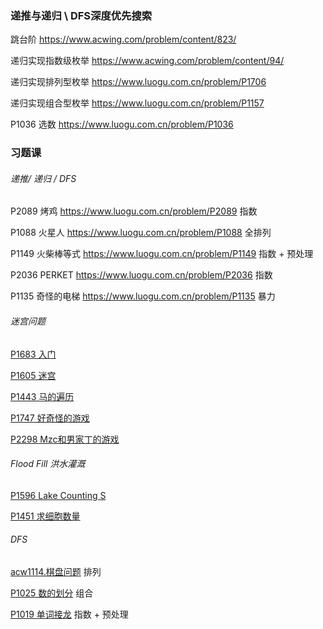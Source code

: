 ### 递推与递归 \ DFS深度优先搜索

跳台阶                           https://www.acwing.com/problem/content/823/

递归实现指数级枚举    https://www.acwing.com/problem/content/94/

递归实现排列型枚举    https://www.luogu.com.cn/problem/P1706

递归实现组合型枚举    https://www.luogu.com.cn/problem/P1157

P1036 选数                   https://www.luogu.com.cn/problem/P1036



### 习题课

###### 递推/ 递归 / DFS

P2089 烤鸡                  https://www.luogu.com.cn/problem/P2089 指数

P1088 火星人              https://www.luogu.com.cn/problem/P1088 全排列

P1149 火柴棒等式      https://www.luogu.com.cn/problem/P1149 指数 + 预处理

P2036 PERKET           https://www.luogu.com.cn/problem/P2036 指数

P1135 奇怪的电梯     https://www.luogu.com.cn/problem/P1135  暴力



###### 迷宫问题

[P1683 入门](https://www.luogu.com.cn/problem/P1683) 



[P1605 迷宫](https://www.luogu.com.cn/problem/P1605) 

[P1443 马的遍历](https://www.luogu.com.cn/problem/P1443) 

[P1747 好奇怪的游戏](https://www.luogu.com.cn/problem/P1747) 

[P2298 Mzc和男家丁的游戏 ](https://www.luogu.com.cn/problem/P2298) 



###### Flood Fill 洪水灌溉

[P1596 Lake Counting S](https://www.luogu.com.cn/problem/P1596) 



[P1451 求细胞数量](https://www.luogu.com.cn/problem/P1451) 



###### DFS

[acw1114.棋盘问题](https://www.acwing.com/problem/content/description/1116/) 排列

[P1025 数的划分](https://www.luogu.com.cn/problem/P1025) 组合

[P1019 单词接龙](https://www.luogu.com.cn/problem/P1019) 指数 + 预处理









